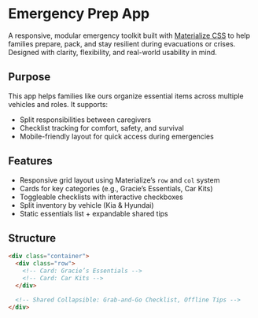 # Emergency Prep App

A responsive, modular emergency toolkit built with [Materialize CSS](https://materializecss.com/) to help families prepare, pack, and stay resilient during evacuations or crises. Designed with clarity, flexibility, and real-world usability in mind.

## Purpose

This app helps families like ours organize essential items across multiple vehicles and roles. It supports:

- Split responsibilities between caregivers
- Checklist tracking for comfort, safety, and survival
- Mobile-friendly layout for quick access during emergencies

## Features

- Responsive grid layout using Materialize’s `row` and `col` system
- Cards for key categories (e.g., Gracie’s Essentials, Car Kits)
- Toggleable checklists with interactive checkboxes
- Split inventory by vehicle (Kia & Hyundai)
- Static essentials list + expandable shared tips

## Structure

```html
<div class="container">
  <div class="row">
    <!-- Card: Gracie’s Essentials -->
    <!-- Card: Car Kits -->
  </div>

  <!-- Shared Collapsible: Grab-and-Go Checklist, Offline Tips -->
</div>
```
